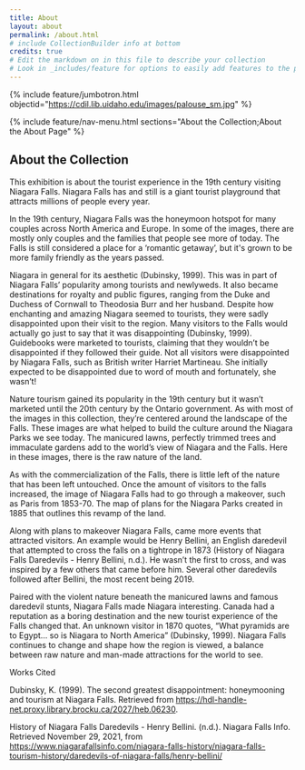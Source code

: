 ```yaml
---
title: About
layout: about
permalink: /about.html
# include CollectionBuilder info at bottom
credits: true
# Edit the markdown on in this file to describe your collection
# Look in _includes/feature for options to easily add features to the page
---
```


{% include feature/jumbotron.html objectid="https://cdil.lib.uidaho.edu/images/palouse_sm.jpg" %}

{% include feature/nav-menu.html sections="About the Collection;About the About Page" %}

## About the Collection

This exhibition is about the tourist experience in the 19th century visiting Niagara Falls. Niagara Falls has and still is a giant tourist playground that attracts millions of people every year. 

In the 19th century, Niagara Falls was the honeymoon hotspot for many couples across North America and Europe. In some of the images, there are mostly only couples and the families that people see more of today. The Falls is still considered a place for a ‘romantic getaway’, but it's grown to be more family friendly as the years passed. 

Niagara in general for its aesthetic (Dubinsky, 1999). This was in part of Niagara Falls’ popularity among tourists and newlyweds. It also became destinations for royalty and public figures, ranging from the Duke and Duchess of Cornwall to Theodosia Burr and her husband. Despite how enchanting and amazing Niagara seemed to tourists, they were sadly disappointed upon their visit to the region. Many visitors to the Falls would actually go just to say that it was disappointing (Dubinsky, 1999). Guidebooks were marketed to tourists, claiming that they wouldn’t be disappointed if they followed their guide. Not all visitors were disappointed by Niagara Falls, such as British writer Harriet Martineau. She initially expected to be disappointed due to word of mouth and fortunately, she wasn’t! 

Nature tourism gained its popularity in the 19th century but it wasn’t marketed until the 20th century by the Ontario government. As with most of the images in this collection, they’re centered around the landscape of the Falls. These images are what helped to build the culture around the Niagara Parks we see today. The manicured lawns, perfectly trimmed trees and immaculate gardens add to the world’s view of Niagara and the Falls. Here in these images, there is the raw nature of the land. 

As with the commercialization of the Falls, there is little left of the nature that has been left untouched. Once the amount of visitors to the falls increased, the image of Niagara Falls had to go through a makeover, such as Paris from 1853-70. The map of plans for the Niagara Parks created in 1885 that outlines this revamp of the land. 

Along with plans to makeover Niagara Falls, came more events that attracted visitors. An example would be Henry Bellini, an English daredevil that attempted to cross the falls on a tightrope in 1873 (History of Niagara Falls Daredevils - Henry Bellini, n.d.). He wasn’t the first to cross, and was inspired by a few others that came before him. Several other daredevils followed after Bellini, the most recent being 2019. 

Paired with the violent nature beneath the manicured lawns and famous daredevil stunts, Niagara Falls made Niagara interesting. Canada had a reputation as a boring destination and the new tourist experience of the Falls changed that. An unknown visitor in 1870 quotes, “What pyramids are to Egypt… so is Niagara to North America” (Dubinsky, 1999). Niagara Falls continues to change and shape how the region is viewed, a balance between raw nature and man-made attractions for the world to see.


Works Cited

Dubinsky, K. (1999). The second greatest disappointment: honeymooning and tourism at Niagara Falls. Retrieved from https://hdl-handle-net.proxy.library.brocku.ca/2027/heb.06230.

History of Niagara Falls Daredevils - Henry Bellini. (n.d.). Niagara Falls Info. Retrieved November 29, 2021, from https://www.niagarafallsinfo.com/niagara-falls-history/niagara-falls-tourism-history/daredevils-of-niagara-falls/henry-bellini/
